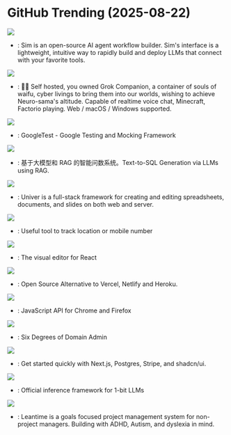 # GitHub Trending (2025-08-22)

![](https://img.shields.io/badge/TypeScript-New%201-green?style=flat-square&logo=appveyor)
- [](https://github.comundefined): Sim is an open-source AI agent workflow builder. Sim's interface is a lightweight, intuitive way to rapidly build and deploy LLMs that connect with your favorite tools.

![](https://img.shields.io/badge/Vue-New%201-green?style=flat-square&logo=appveyor)
- [](https://github.comundefined): 💖🧸 Self hosted, you owned Grok Companion, a container of souls of waifu, cyber livings to bring them into our worlds, wishing to achieve Neuro-sama's altitude. Capable of realtime voice chat, Minecraft, Factorio playing. Web / macOS / Windows supported.

![](https://img.shields.io/badge/C%2B%2B-New%20110-green?style=flat-square&logo=appveyor)
- [](https://github.comundefined): GoogleTest - Google Testing and Mocking Framework

![](https://img.shields.io/badge/Python-New%2079-green?style=flat-square&logo=appveyor)
- [](https://github.comundefined): 基于大模型和 RAG 的智能问数系统。Text-to-SQL Generation via LLMs using RAG.

![](https://img.shields.io/badge/TypeScript-New%2024-green?style=flat-square&logo=appveyor)
- [](https://github.comundefined): Univer is a full-stack framework for creating and editing spreadsheets, documents, and slides on both web and server.

![](https://img.shields.io/badge/Python-New%20420-green?style=flat-square&logo=appveyor)
- [](https://github.comundefined): Useful tool to track location or mobile number

![](https://img.shields.io/badge/TypeScript-New%20116-green?style=flat-square&logo=appveyor)
- [](https://github.comundefined): The visual editor for React

![](https://img.shields.io/badge/TypeScript-New%2095-green?style=flat-square&logo=appveyor)
- [](https://github.comundefined): Open Source Alternative to Vercel, Netlify and Heroku.

![](https://img.shields.io/badge/TypeScript-New%20123-green?style=flat-square&logo=appveyor)
- [](https://github.comundefined): JavaScript API for Chrome and Firefox

![](https://img.shields.io/badge/Go-New%2014-green?style=flat-square&logo=appveyor)
- [](https://github.comundefined): Six Degrees of Domain Admin

![](https://img.shields.io/badge/TypeScript-New%20285-green?style=flat-square&logo=appveyor)
- [](https://github.comundefined): Get started quickly with Next.js, Postgres, Stripe, and shadcn/ui.

![](https://img.shields.io/badge/Python-New%2047-green?style=flat-square&logo=appveyor)
- [](https://github.comundefined): Official inference framework for 1-bit LLMs

![](https://img.shields.io/badge/PHP-New%2081-green?style=flat-square&logo=appveyor)
- [](https://github.comundefined): Leantime is a goals focused project management system for non-project managers. Building with ADHD, Autism, and dyslexia in mind.


